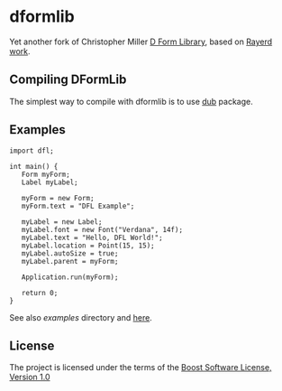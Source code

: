 # dformlib

Yet another fork of Christopher Miller [D Form Library](http://www.dprogramming.com/), based on [Rayerd work](https://github.com/Rayerd/dfl).




## Compiling DFormLib

The simplest way to compile with dformlib is to use [dub](http://code.dlang.org/) package.


## Examples

```
import dfl;

int main() {
   Form myForm;
   Label myLabel;

   myForm = new Form;
   myForm.text = "DFL Example";

   myLabel = new Label;
   myLabel.font = new Font("Verdana", 14f);
   myLabel.text = "Hello, DFL World!";
   myLabel.location = Point(15, 15);
   myLabel.autoSize = true;
   myLabel.parent = myForm;

   Application.run(myForm);

   return 0;
}
```

See also _examples_ directory and [here](https://github.com/SeijiFujita/dfl-examples-d2).

## License

The project is licensed under the terms of the [Boost Software License, Version 1.0](http://www.boost.org/LICENSE_1_0.txt)
